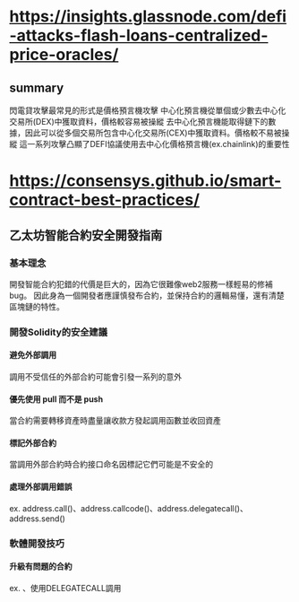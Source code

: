 # https://insights.glassnode.com/defi-attacks-flash-loans-centralized-price-oracles/

## summary
閃電貸攻擊最常見的形式是價格預言機攻擊
中心化預言機從單個或少數去中心化交易所(DEX)中獲取資料，價格較容易被操縱
去中心化預言機能取得鏈下的數據，因此可以從多個交易所包含中心化交易所(CEX)中獲取資料。價格較不易被操縱
這一系列攻擊凸顯了DEFI協議使用去中心化價格預言機(ex.chainlink)的重要性



# https://consensys.github.io/smart-contract-best-practices/

## 乙太坊智能合約安全開發指南

### 基本理念
開發智能合約犯錯的代價是巨大的，因為它很難像web2服務一樣輕易的修補bug。
因此身為一個開發者應謹慎發布合約，並保持合約的邏輯易懂，還有清楚區塊鏈的特性。

### 開發Solidity的安全建議
#### 避免外部調用
調用不受信任的外部合約可能會引發一系列的意外
#### 優先使用 pull 而不是 push
當合約需要轉移資產時盡量讓收款方發起調用函數並收回資產
#### 標記外部合約
當調用外部合約時合約接口命名因標記它們可能是不安全的
#### 處理外部調用錯誤
ex.   address.call()、address.callcode()、address.delegatecall()、address.send()


### 軟體開發技巧
#### 升級有問題的合約
ex.  、使用DELEGATECALL調用

